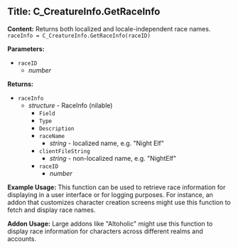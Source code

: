 ## Title: C_CreatureInfo.GetRaceInfo

**Content:**
Returns both localized and locale-independent race names.
`raceInfo = C_CreatureInfo.GetRaceInfo(raceID)`

**Parameters:**
- `raceID`
  - *number*

**Returns:**
- `raceInfo`
  - *structure* - RaceInfo (nilable)
    - `Field`
    - `Type`
    - `Description`
    - `raceName`
      - *string* - localized name, e.g. "Night Elf"
    - `clientFileString`
      - *string* - non-localized name, e.g. "NightElf"
    - `raceID`
      - *number*

**Example Usage:**
This function can be used to retrieve race information for displaying in a user interface or for logging purposes. For instance, an addon that customizes character creation screens might use this function to fetch and display race names.

**Addon Usage:**
Large addons like "Altoholic" might use this function to display race information for characters across different realms and accounts.